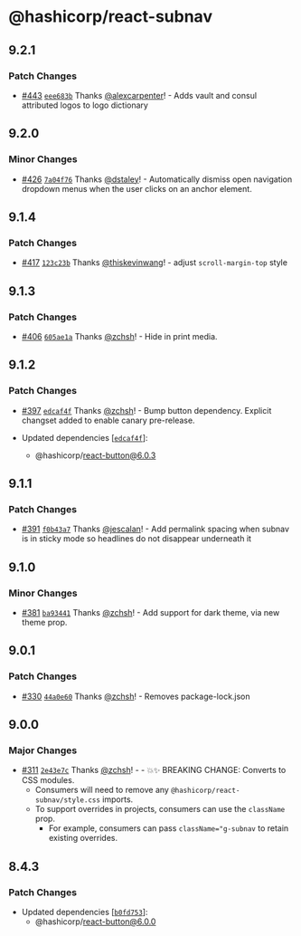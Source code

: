 # @hashicorp/react-subnav

## 9.2.1

### Patch Changes

- [#443](https://github.com/hashicorp/react-components/pull/443) [`eee683b`](https://github.com/hashicorp/react-components/commit/eee683bb09f866befb16ab8af66178d355181398) Thanks [@alexcarpenter](https://github.com/alexcarpenter)! - Adds vault and consul attributed logos to logo dictionary

## 9.2.0

### Minor Changes

- [#426](https://github.com/hashicorp/react-components/pull/426) [`7a04f76`](https://github.com/hashicorp/react-components/commit/7a04f76a3ac20bc65ead0f8e4915d0ad18dfc94b) Thanks [@dstaley](https://github.com/dstaley)! - Automatically dismiss open navigation dropdown menus when the user clicks on an anchor element.

## 9.1.4

### Patch Changes

- [#417](https://github.com/hashicorp/react-components/pull/417) [`123c23b`](https://github.com/hashicorp/react-components/commit/123c23b46757c0b2fb0de8bf0d022081ed346ccf) Thanks [@thiskevinwang](https://github.com/thiskevinwang)! - adjust `scroll-margin-top` style

## 9.1.3

### Patch Changes

- [#406](https://github.com/hashicorp/react-components/pull/406) [`605ae1a`](https://github.com/hashicorp/react-components/commit/605ae1a3179855cf861b1bd86c7b7c9414761d3f) Thanks [@zchsh](https://github.com/zchsh)! - Hide in print media.

## 9.1.2

### Patch Changes

- [#397](https://github.com/hashicorp/react-components/pull/397) [`edcaf4f`](https://github.com/hashicorp/react-components/commit/edcaf4f3bf7df33932efae3b7885c908a541ce1a) Thanks [@zchsh](https://github.com/zchsh)! - Bump button dependency. Explicit changset added to enable canary pre-release.

- Updated dependencies [[`edcaf4f`](https://github.com/hashicorp/react-components/commit/edcaf4f3bf7df33932efae3b7885c908a541ce1a)]:
  - @hashicorp/react-button@6.0.3

## 9.1.1

### Patch Changes

- [#391](https://github.com/hashicorp/react-components/pull/391) [`f0b43a7`](https://github.com/hashicorp/react-components/commit/f0b43a7910f8a76e102afb18b38e22b19348d2cb) Thanks [@jescalan](https://github.com/jescalan)! - Add permalink spacing when subnav is in sticky mode so headlines do not disappear underneath it

## 9.1.0

### Minor Changes

- [#381](https://github.com/hashicorp/react-components/pull/381) [`ba93441`](https://github.com/hashicorp/react-components/commit/ba934415dd7d2ad56360c769f609c5ab9057ddd1) Thanks [@zchsh](https://github.com/zchsh)! - Add support for dark theme, via new theme prop.

## 9.0.1

### Patch Changes

- [#330](https://github.com/hashicorp/react-components/pull/330) [`44a0e60`](https://github.com/hashicorp/react-components/commit/44a0e60b577a36978275ef1b0efa0e351a9802c6) Thanks [@zchsh](https://github.com/zchsh)! - Removes package-lock.json

## 9.0.0

### Major Changes

- [#311](https://github.com/hashicorp/react-components/pull/311) [`2e43e7c`](https://github.com/hashicorp/react-components/commit/2e43e7c716b8889f942e8dfcd1b2e553a72d0fa6) Thanks [@zchsh](https://github.com/zchsh)! - - 💥✨ BREAKING CHANGE: Converts to CSS modules.
  - Consumers will need to remove any `@hashicorp/react-subnav/style.css` imports.
  - To support overrides in projects, consumers can use the `className` prop.
    - For example, consumers can pass `className="g-subnav` to retain existing overrides.

## 8.4.3

### Patch Changes

- Updated dependencies [[`b0fd753`](https://github.com/hashicorp/react-components/commit/b0fd753d7f9e5c4649424139712d4d2c5ec5ffd9)]:
  - @hashicorp/react-button@6.0.0
